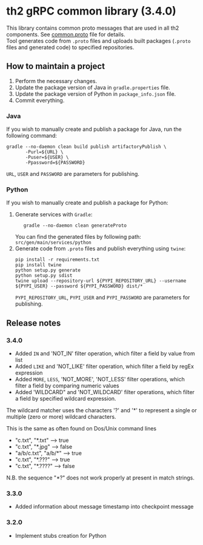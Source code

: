 # th2 gRPC common library (3.4.0)

This library contains common proto messages that are used in all th2 components. See [common.proto](https://github.com/th2-net/th2-grpc-common/blob/master/src/main/proto/th2_grpc_common/common.proto "common.proto") file for details. <br>
Tool generates code from `.proto` files and uploads built packages (`.proto` files and generated code) to specified repositories.

## How to maintain a project
1. Perform the necessary changes.
2. Update the package version of Java in `gradle.properties` file.
3. Update the package version of Python in `package_info.json` file.
4. Commit everything.

### Java
If you wish to manually create and publish a package for Java, run the following command:
```
gradle --no-daemon clean build publish artifactoryPublish \
       -Purl=${URL} \ 
       -Puser=${USER} \
       -Ppassword=${PASSWORD}
```
`URL`, `USER` and `PASSWORD` are parameters for publishing.

### Python
If you wish to manually create and publish a package for Python:
1. Generate services with `Gradle`:
    ```
       gradle --no-daemon clean generateProto
    ```
   You can find the generated files by following path: `src/gen/main/services/python`
2. Generate code from `.proto` files and publish everything using `twine`:
    ```
    pip install -r requirements.txt
    pip install twine
    python setup.py generate
    python setup.py sdist
    twine upload --repository-url ${PYPI_REPOSITORY_URL} --username ${PYPI_USER} --password ${PYPI_PASSWORD} dist/*
    ```
    `PYPI_REPOSITORY_URL`, `PYPI_USER` and `PYPI_PASSWORD` are parameters for publishing.

## Release notes

### 3.4.0

+ Added `IN` and 'NOT_IN' filter operation, which filter a field by value from list
+ Added `LIKE` and 'NOT_LIKE' filter operation, which filter a field by regEx expression
+ Added `MORE`, `LESS`, 'NOT_MORE', 'NOT_LESS' filter operations, which filter a field by comparing numeric values
+ Added 'WILDCARD" and 'NOT_WILDCARD'  filter operations, which filter a field by specified wildcard expression. 

The wildcard matcher uses the characters '?' and '*' to represent a single or multiple (zero or more) wildcard characters.

This is the same as often found on Dos/Unix command lines
+ "c.txt", "*.txt"     --&gt; true
+ "c.txt", "*.jpg"     --&gt; false
+ "a/b/c.txt", "a/b/*" --&gt; true
+ "c.txt", "*.???"     --&gt; true
+ "c.txt", "*.????"    --&gt; false

N.B. the sequence "*?" does not work properly at present in match strings.

### 3.3.0

+ Added information about message timestamp into checkpoint message

### 3.2.0

+ Implement stubs creation for Python